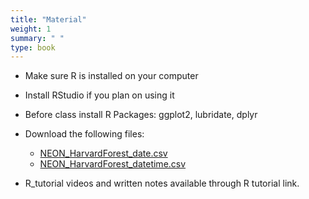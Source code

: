 ```yaml
---
title: "Material"
weight: 1
summary: " "
type: book
---
```

* Make sure R is installed on your computer
* Install RStudio if you plan on using it
* Before class install R Packages: ggplot2, lubridate, dplyr
* Download the following files:
    * [NEON_HarvardForest_date.csv](/data/NEON_Harvardforest_date_2001_2006.csv)
    * [NEON_HarvardForest_datetime.csv](/data/NEON_Harvardforest_datetime.csv)
    
* R_tutorial videos and written notes available through R tutorial link.
